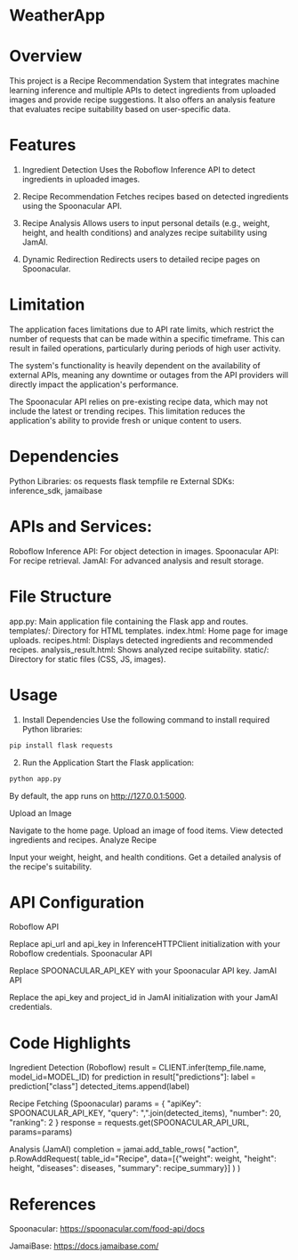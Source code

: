 # WeatherApp

# Overview
This project is a Recipe Recommendation System that integrates machine learning inference and multiple APIs to detect ingredients from uploaded images and provide recipe suggestions. It also offers an analysis feature that evaluates recipe suitability based on user-specific data.

# Features
1. Ingredient Detection
Uses the Roboflow Inference API to detect ingredients in uploaded images.

2. Recipe Recommendation
Fetches recipes based on detected ingredients using the Spoonacular API.

3. Recipe Analysis
Allows users to input personal details (e.g., weight, height, and health conditions) and analyzes recipe suitability using JamAI.

4. Dynamic Redirection
Redirects users to detailed recipe pages on Spoonacular.

# Limitation
The application faces limitations due to API rate limits, which restrict the number of requests that can be made within a specific timeframe. This can result in failed operations, particularly during periods of high user activity.

The system's functionality is heavily dependent on the availability of external APIs, meaning any downtime or outages from the API providers will directly impact the application's performance.

The Spoonacular API relies on pre-existing recipe data, which may not include the latest or trending recipes. This limitation reduces the application's ability to provide fresh or unique content to users.

# Dependencies
Python Libraries:
os
requests
flask
tempfile
re
External SDKs: inference_sdk, jamaibase

# APIs and Services:
Roboflow Inference API: For object detection in images.
Spoonacular API: For recipe retrieval.
JamAI: For advanced analysis and result storage.

# File Structure
app.py: Main application file containing the Flask app and routes.
templates/: Directory for HTML templates.
index.html: Home page for image uploads.
recipes.html: Displays detected ingredients and recommended recipes.
analysis_result.html: Shows analyzed recipe suitability.
static/: Directory for static files (CSS, JS, images).

# Usage
1. Install Dependencies Use the following command to install required Python libraries:
```bash
pip install flask requests
```
2. Run the Application
   Start the Flask application:
```bash
python app.py
```
By default, the app runs on http://127.0.0.1:5000.

Upload an Image

Navigate to the home page.
Upload an image of food items.
View detected ingredients and recipes.
Analyze Recipe

Input your weight, height, and health conditions.
Get a detailed analysis of the recipe's suitability.

# API Configuration
Roboflow API

Replace api_url and api_key in InferenceHTTPClient initialization with your Roboflow credentials.
Spoonacular API

Replace SPOONACULAR_API_KEY with your Spoonacular API key.
JamAI API

Replace the api_key and project_id in JamAI initialization with your JamAI credentials.

# Code Highlights
Ingredient Detection (Roboflow)
result = CLIENT.infer(temp_file.name, model_id=MODEL_ID)
for prediction in result["predictions"]:
    label = prediction["class"]
    detected_items.append(label)
    
Recipe Fetching (Spoonacular)
params = {
    "apiKey": SPOONACULAR_API_KEY,
    "query": ",".join(detected_items),
    "number": 20,
    "ranking": 2
}
response = requests.get(SPOONACULAR_API_URL, params=params)

Analysis (JamAI)
completion = jamai.add_table_rows(
    "action",
    p.RowAddRequest(
        table_id="Recipe",
        data=[{"weight": weight, "height": height, "diseases": diseases, "summary": recipe_summary}]
    )
)

# References
Spoonacular: https://spoonacular.com/food-api/docs

JamaiBase: https://docs.jamaibase.com/

